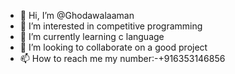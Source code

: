 - 👋 Hi, I’m @Ghodawalaaman
- 👀 I’m interested in competitive programming
- 🌱 I’m currently learning c language
- 💞️ I’m looking to collaborate on a good project
- 📫 How to reach me my number:-+916353146856

<!---
Ghodawalaaman/Ghodawalaaman is a ✨ special ✨ repository because its `README.md` (this file) appears on your GitHub profile.
You can click the Preview link to take a look at your changes.
--->

